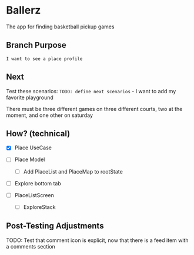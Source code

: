 # Ballerz
The app for finding basketball pickup games


## Branch Purpose
    I want to see a place profile
## Next 
Test these scenarios:
    `TODO: define next scenarios` 
    - I want to add my favorite playground
        
There must be three different games on three different courts, two at the moment, and one other on saturday


## How? (technical)
- [x] Place UseCase
- [ ] Place Model
    - [ ] Add PlaceList and PlaceMap to rootState

- [ ] Explore bottom tab

- [ ] PlaceListScreen
    - [ ] ExploreStack




## Post-Testing Adjustments
TODO: Test that comment icon is explicit, now that there is a feed item with a comments section